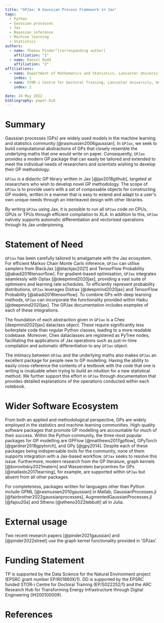 ```yaml
---
title: "GPJax: A Gaussian Process Framework in Jax"
tags:
  - Python
  - Gaussian processes
  - Jax
  - Bayesian inference
  - Machine learning
  - Statistics
authors:
  - name: Thomas Pinder^[corresponding author]
    affiliation: "1"
  - name: Daniel Dodd
    affiliation: "2"
affiliations:
  - name: Department of Mathematics and Statistics, Lancaster University, United Kingdom
    index: 1
  - name: STOR-i Centre for Doctoral Training, Lancaster University, United Kingdom
    index: 2

date: 24 May 2022
bibliography: paper.bib
---
```


# Summary

Gaussian processes (GPs) are widely used models in the machine learning and statistics community [@rasmussen2006gaussian]. In `GPJax`, we seek to build computational abstractions of GPs that closely resemble the underlying maths that one would write on paper. Consequently, `GPJax` provides a modern GP package that can easily be tailored and extended to meet the individual needs of researchers and scientists wishing to develop their GP methodology.

`GPJax` is a didactic GP library written in Jax [@jax2018github], targeted at researchers who wish to develop novel GP methodology. The scope of `GPJax` is to provide users with a set of composable objects for constructing GP models, written in a manner that is easy to extend and adapt to a user's own unique needs through an interleaved design with other libraries.

By writing `GPJax` using Jax, it is possible to run all `GPJax` code on CPUs, GPUs or TPUs through efficient compilation to XLA. In addition to this, `GPJax` natively supports automatic differentiation and vectorised operations through its Jax underpinning.

# Statement of Need

`GPJax` has been carefully tailored to amalgamate with the Jax ecosystem. For efficient Markov Chain Monte Carlo inference, `GPJax` can utilise samplers from BlackJax [@blackjax2021] and TensorFlow Probability [@abadi2016tensorflow]. For gradient-based optimisation, `GPJax` integrates seamlessly with Optax [@deepmind2020jax],  providing a vast suite of optimisers and learning rate schedules. To efficiently represent probability distributions, `GPJax` leverages Distrax [@deepmind2020jax] and TensorFlow Probability [@abadi2016tensorflow]. To combine GPs with deep learning methods, `GPJax` can incorporate the functionality provided within Haiku [@deepmind2020jax]. The GPJax documentation includes examples of each of these integrations.

The foundation of each abstraction given in `GPJax` is a Chex [deepmind2020jax] dataclass object. These require significantly less boilerplate code than regular Python classes, leading to a more readable codebase. Moreover, Chex dataclasses are registered as PyTree nodes, facilitating the applications of Jax operations such as just-in-time compilation and automatic differentiation to any `GPJax` object.

The intimacy between `GPJax` and the underlying maths also makes `GPJax` an excellent package for people new to GP modelling. Having the ability to easily cross-reference the contents of a textbook with the code that one is writing is invaluable when trying to build an intuition for a new statistical method. We further support this effort in `GPJax` through documentation that provides detailed explanations of the operations conducted within each notebook.

# Wider Software Ecosystem

From both an applied and methodological perspective, GPs are widely employed in the statistics and machine learning communities. High-quality software packages that promote GP modelling are accountable for much of their success. Within the Python community, the three most popular packages for GP modelling are GPFlow [@matthews2017gpflow], GPyTorch [@gardner2018gpytorch], and GPy [@gpy2014]. Despite each of these packages being indispensable tools for the community, none of them supports integration with a Jax-based workflow. `GPJax` seeks to resolve this issue. Furthermore, modern research from the GP literature, graph kernels [@borovitskiy2021matern] and Wasserstein barycentres for GPs [@mallasto2017learning], for example, are supported within `GPJax` but absent from all other packages.

For completeness, packages written for languages other than Python include GPML [@rasmussen2010gaussian] in Matlab, GaussianProcesses.jl [@fairbrother2022gaussianprocesses], AugmentedGaussianProcesses.jl [@fajou20a] and Stheno [@stheno2022tebbutt] all in Julia.

# External usage

Two recent research papers [@pinder2021gaussian] and [@pinder2022street] use the graph kernel functionality provided in 'GPJax'.

# Funding Statement

TP is supported by the Data Science for the Natural Environment project (EPSRC grant number EP/R01860X/1). DD is supported by the EPSRC funded STOR-i Centre for Doctoral Training (EP/S022252/1) and the ARC Research Hub for Transforming Energy Infrastructure through Digital Engineering (IH200100009).

# References
